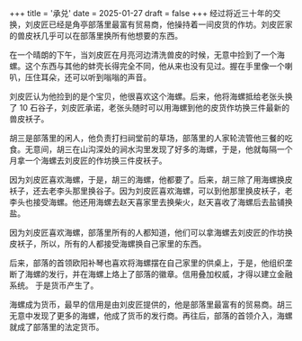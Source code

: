 +++
title = '承兑'
date = 2025-01-27
draft = false
+++
经过将近三十年的交换，刘皮匠已经是角亭部落里最富有贸易商，他操持着一间皮货的作坊。刘皮匠家的兽皮袄几乎可以在部落里换所有他想要的东西。

在一个晴朗的下午，当刘皮匠在月亮河边清洗兽皮的时候，无意中捡到了一个海螺。这个东西与其他的蚌壳长得完全不同，他从来也没有见过。握在手里像一个喇叭，压住耳朵，还可以听到嗡嗡的声音。

刘皮匠认为他捡到的是个宝贝，他很喜欢这个海螺。后来，他将海螺抵给老张头换了 10 石谷子，刘皮匠承诺，老张头随时可以用海螺到他的皮货作坊换三件最新的兽皮袄子。 

胡三是部落里的闲人，他负责打扫祠堂前的草场，部落里的人家轮流管他三餐的吃食。无意间，胡三在山沟深处的涧水沟里发现了好多的海螺，于是，他就每隔一个月拿一个海螺去刘皮匠的作坊换三件皮袄子。

因为刘皮匠喜欢海螺，于是，胡三的海螺，他都要了。后来，胡三除了用海螺换皮袄子，还去老李头那里换谷子。因为刘皮匠喜欢海螺，可以到他那里换皮袄子，老李头也接受海螺。他还用海螺去赵天喜家里去换柴火，赵天喜收了海螺后去盐铺换盐。

因为刘皮匠喜欢海螺，部落里所有的人都知道，他们可以拿海螺去刘皮匠的作坊换皮袄子，所以，所有的人都接受海螺换自己家里的东西。

后来，部落的首领欧阳补琴也喜欢将海螺摆在自己家里的供桌上，于是，他组织垄断了海螺的发行，并在海螺上烙上了部落的徽章。信用叠加权威，才得以建立金融系统。
于是货币产生了。

海螺成为货币，最早的信用是由刘皮匠提供的，他是部落里最富有的贸易商。胡三无意中发现了更多的海螺，他成了货币的发行商。再往后，部落的首领介入，海螺就成了部落里的法定货币。